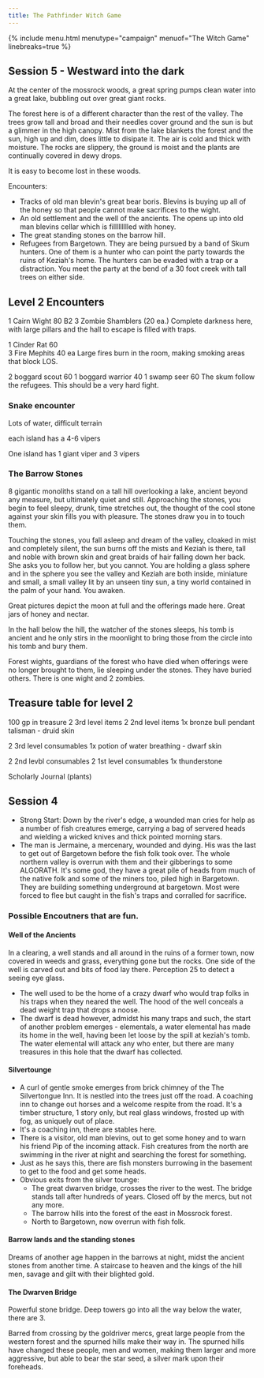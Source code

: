 ```yaml
---
title: The Pathfinder Witch Game
---
```


{% include menu.html menutype="campaign" menuof="The Witch Game"  linebreaks=true %}


## Session 5 - Westward into the dark

At the center of the mossrock woods, a great spring pumps clean water into a great lake, bubbling out over great giant rocks.

The forest here is of a different character than the rest of the valley. The trees grow tall and broad and their needles cover ground and the sun is but a glimmer in the high canopy. Mist from the lake blankets the forest and the sun, high up and dim, does little to disipate it. The air is cold and thick with moisture. The rocks are slippery, the ground is moist and the plants are continually covered in dewy drops.

It is easy to become lost in these woods. 

Encounters:
* Tracks of old man blevin's great bear boris. Blevins is buying up all of the honey so that people cannot make sacrifices to the wight. 
* An old settlement and the well of the ancients. The opens up into old man blevins cellar which is fillllllllled with honey.
* The great standing stones on the barrow hill. 
* Refugees from Bargetown. They are being pursued by a band of Skum hunters. One of them is a hunter who can point the party towards the ruins of Keziah's home. The hunters can be evaded with a trap or a distraction. You meet the party at the bend of a 30 foot creek with tall trees on either side. 

## Level 2 Encounters

1 Cairn Wight 80  B2
3 Zombie Shamblers (20 ea.)
Complete darkness here, with large pillars and the hall to escape is filled with traps.

1 Cinder Rat 60  
3 Fire Mephits 40 ea
Large fires burn in the room, making smoking areas that block LOS.

2 boggard scout 60
1 boggard warrior 40
1 swamp seer 60
The skum follow the refugees. This should be a very hard fight.


### Snake encounter 
Lots of water, difficult terrain

each island has a 
4-6 vipers 

One island has 
1 giant viper and 
3 vipers

### The Barrow Stones

8 gigantic monoliths stand on a tall hill overlooking a lake, ancient beyond any measure, but ultimately quiet and still.
Approaching the stones, you begin to feel sleepy, drunk, time stretches out, the thought of the cool stone against your skin fills you with pleasure. The stones draw you in to touch them. 

Touching the stones, you fall asleep and dream of the valley, cloaked in mist and completely silent, the sun burns off the mists and Keziah is there, tall and noble with brown skin and great braids of hair falling down her back. She asks you to follow her, but you cannot. You are holding a glass sphere and in the sphere you see the valley and Keziah are both inside, miniature and small, a small valley lit by an unseen tiny sun, a tiny world contained in the palm of your hand. You awaken. 

Great pictures depict the moon at full and the offerings made here. Great jars of honey and nectar.

In the hall below the hill, the watcher of the stones sleeps, his tomb is ancient and he only stirs in the moonlight to bring those from the circle into his tomb and bury them. 

Forest wights, guardians of the forest who have died when offerings were no longer brought to them, lie sleeping under the stones. They have buried others. There is one wight and 2 zombies.

## Treasure table for level 2
100 gp in treasure
2 3rd level items
2 2nd level items
  1x bronze bull pendant talisman - druid skin

2 3rd level consumables
  1x potion of water breathing - dwarf skin

2 2nd levbl consumables
2 1st level consumables
  1x thunderstone

Scholarly Journal (plants)


## Session 4
* Strong Start: Down by the river's edge, a wounded man cries for help as a number of fish creatures emerge, carrying a bag of servered heads and wielding a wicked knives and thick pointed morning stars.
* The man is Jermaine, a mercenary, wounded and dying. His was the last to get out of Bargetown before the fish folk took over. The whole northern valley is overrun with them and their gibberings to some ALGORATH. It's some god, they have a great pile of heads from much of the native folk and some of the miners too, piled high in Bargetown. They are building something underground at bargetown. Most were forced to flee but caught in the fish's traps and corralled for sacrifice.

### Possible Encoutners that are fun.

#### Well of the Ancients
In a clearing, a well stands and all around in the ruins of a former town, now covered in weeds and grass, everything gone but the rocks. One side of the well is carved out and bits of food lay there. Perception 25 to detect a seeing eye glass.
* The well used to be the home of a crazy dwarf who would trap folks in his traps when they neared the well. The hood of the well conceals a dead weight trap that drops a noose.
* The dwarf is dead however, admidst his many traps and such, the start of another problem emerges - elementals, a water elemental has made its home in the well, having been let loose by the spill at keziah's tomb. The water elemental will attack any who enter, but there are many treasures in this hole that the dwarf has collected.
  
#### Silvertounge 
* A curl of gentle smoke emerges from brick chimney of the The Silvertongue Inn. It is nestled into the trees just off the road. A coaching inn to change out horses and a welcome respite from the road. It's a timber structure, 1 story only, but real glass windows, frosted up with fog, as uniquely out of place. 
* It's a coaching inn, there are stables here.
* There is a visitor, old man blevins, out to get some honey and to warn his friend Pip of the incoming attack. Fish creatures from the north are swimming in the river at night and searching the forest for something.
* Just as he says this, there are fish monsters burrowing in the basement to get to the food and get some heads.
* Obvious exits from the silver tounge:
  * The great dwarven bridge, crosses the river to the west. The bridge stands tall after hundreds of years. Closed off by the mercs, but not any more.
  * The barrow hills into the forest of the east in Mossrock forest.
  * North to Bargetown, now overrun with fish folk.

#### Barrow lands and the standing stones
Dreams of another age happen in the barrows at night, midst the ancient stones from another time. A staircase to heaven and the kings of the hill men, savage and gilt with their blighted gold.

#### The Dwarven Bridge
Powerful stone bridge. Deep towers go into all the way below the water, there are 3. 

Barred from crossing by the goldriver mercs, great large people from the western forest and the spurned hills make their way in. The spurned hills have changed these people, men and women, making them larger and more aggressive, but able to bear the star seed, a silver mark upon their foreheads. 
